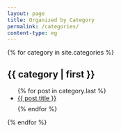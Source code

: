 ```yaml
---
layout: page
title: Organized by Category
permalink: /categories/
content-type: eg
---
```


<style>
.category-content a {
    text-decoration: none;
    color: #4183c4;
}

.category-content a:hover {
    text-decoration: underline;
    color: #4183c4;
}
</style>

<main>
    {% for category in site.categories %}
        <div class="pure-u-1 tags">
        <h2 id="{{ category | first }}">{{ category | first  }}</h2>
            <ul>
            {% for post in category.last %}
                <li id="category-content" style="padding-bottom: 0.6em;"><a href="{{post.url}}">{{ post.title }}</a></li>
            {% endfor %}
            </ul>
        </div>
    {% endfor %}
    <br/>
    <br/>
</main>

